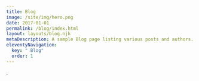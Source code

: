 ```yaml
---
title: Blog
image: /site/img/hero.png
date: 2017-01-01
permalink: /blog/index.html
layout: layouts/blog.njk
metaDescription: A sample Blog page listing various posts and authors.
eleventyNavigation:
  key: " Blog"
  order: 1
---
```

.